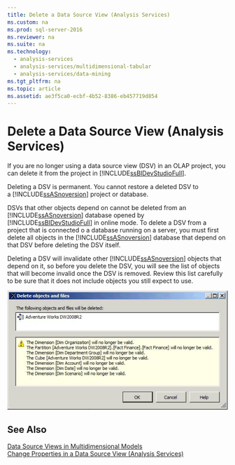 ```yaml
---
title: Delete a Data Source View (Analysis Services)
ms.custom: na
ms.prod: sql-server-2016
ms.reviewer: na
ms.suite: na
ms.technology: 
  - analysis-services
  - analysis-services/multidimensional-tabular
  - analysis-services/data-mining
ms.tgt_pltfrm: na
ms.topic: article
ms.assetid: ae3f5ca0-ecbf-4b52-8386-eb457719d854
---
```

# Delete a Data Source View (Analysis Services)
  If you are no longer using a data source view \(DSV\) in an OLAP project, you can delete it from the project in [!INCLUDE[ssBIDevStudioFull](../../Token\Other/ssBIDevStudioFull_md.md)].  
  
 Deleting a DSV is permanent. You cannot restore a deleted DSV to a [!INCLUDE[ssASnoversion](../../Token\Other/ssASnoversion_md.md)] project or database.  
  
 DSVs that other objects depend on cannot be deleted from an [!INCLUDE[ssASnoversion](../../Token\Other/ssASnoversion_md.md)] database opened by [!INCLUDE[ssBIDevStudioFull](../../Token\Other/ssBIDevStudioFull_md.md)] in online mode. To delete a DSV from a project that is connected o a database running on a server, you must first delete all objects in the [!INCLUDE[ssASnoversion](../../Token\Other/ssASnoversion_md.md)] database that depend on that DSV before deleting the DSV itself.  
  
 Deleting a DSV will invalidate other [!INCLUDE[ssASnoversion](../../Token\Other/ssASnoversion_md.md)] objects that depend on it, so before you delete the DSV, you will see the list of objects that will become invalid once the DSV is removed. Review this list carefully to be sure that it does not include objects you still expect to use.  
  
 ![Delete Objects dialog box](../../Images\Image\ImageNotContaina/SSAS_OLAPDSV_DeleteObjects.gif "SSAS_OLAPDSV_DeleteObjects")  
  
## See Also  
 [Data Source Views in Multidimensional Models](../../Topics\TopicNameNotContainA/Data-Source-Views-in-Multidimensional-Models.md)   
 [Change Properties in a Data Source View &#40;Analysis Services&#41;](../Topic/Change%20Properties%20in%20a%20Data%20Source%20View%20\(Analysis%20Services\).md)  
  
  